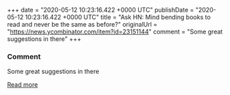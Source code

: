
+++
date = "2020-05-12 10:23:16.422 +0000 UTC"
publishDate = "2020-05-12 10:23:16.422 +0000 UTC"
title = "Ask HN: Mind bending books to read and never be the same as before?"
originalUrl = "https://news.ycombinator.com/item?id=23151144"
comment = "Some great suggestions in there"
+++

### Comment

Some great suggestions in there

[Read more](https://news.ycombinator.com/item?id=23151144)
